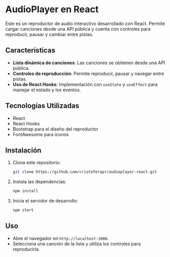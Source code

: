 
# AudioPlayer en React

Este es un reproductor de audio interactivo desarrollado con React. Permite cargar canciones desde una API pública y cuenta con controles para reproducir, pausar y cambiar entre pistas.

## Características

- **Lista dinámica de canciones**: Las canciones se obtienen desde una API pública.
- **Controles de reproducción**: Permite reproducir, pausar y navegar entre pistas.
- **Uso de React Hooks**: Implementación con `useState` y `useEffect` para manejar el estado y los eventos.

## Tecnologías Utilizadas

- React
- React Hooks
- Bootstrap para el diseño del reproductor
- FontAwesome para iconos

## Instalación

1. Clona este repositorio:

   ```bash
   git clone https://github.com/cristoferapr/audioplayer-react.git
   ```

2. Instala las dependencias:

   ```bash
   npm install
   ```

3. Inicia el servidor de desarrollo:

   ```bash
   npm start
   ```

## Uso

- Abre el navegador en `http://localhost:3000`.
- Selecciona una canción de la lista y utiliza los controles para reproducirla.
